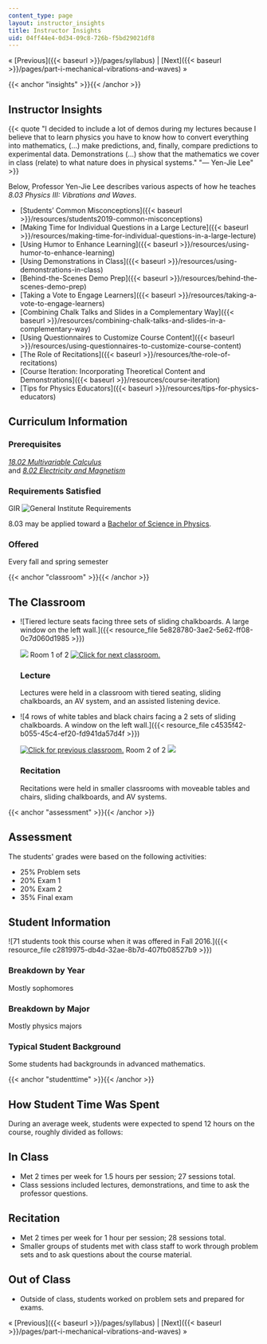 ```yaml
---
content_type: page
layout: instructor_insights
title: Instructor Insights
uid: 04ff44e4-0d34-09c8-726b-f5bd29021df8
---
```


« [Previous]({{< baseurl >}}/pages/syllabus) | [Next]({{< baseurl >}}/pages/part-i-mechanical-vibrations-and-waves) »

{{< anchor "insights" >}}{{< /anchor >}}

Instructor Insights
-------------------

{{< quote "I decided to include a lot of demos during my lectures because I believe that to learn physics you have to know how to convert everything into mathematics, (…) make predictions, and, finally, compare predictions to experimental data. Demonstrations (…) show that the mathematics we cover in class (relate) to what nature does in physical systems." "— Yen-Jie Lee" >}}

Below, Professor Yen-Jie Lee describes various aspects of how he teaches _8.03 Physics III: Vibrations and Waves_.

*   [Students’ Common Misconceptions]({{< baseurl >}}/resources/students2019-common-misconceptions)
*   [Making Time for Individual Questions in a Large Lecture]({{< baseurl >}}/resources/making-time-for-individual-questions-in-a-large-lecture)
*   [Using Humor to Enhance Learning]({{< baseurl >}}/resources/using-humor-to-enhance-learning)
*   [Using Demonstrations in Class]({{< baseurl >}}/resources/using-demonstrations-in-class)
*   [Behind-the-Scenes Demo Prep]({{< baseurl >}}/resources/behind-the-scenes-demo-prep)
*   [Taking a Vote to Engage Learners]({{< baseurl >}}/resources/taking-a-vote-to-engage-learners)
*   [Combining Chalk Talks and Slides in a Complementary Way]({{< baseurl >}}/resources/combining-chalk-talks-and-slides-in-a-complementary-way)
*   [Using Questionnaires to Customize Course Content]({{< baseurl >}}/resources/using-questionnaires-to-customize-course-content)
*   [The Role of Recitations]({{< baseurl >}}/resources/the-role-of-recitations)
*   [Course Iteration: Incorporating Theoretical Content and Demonstrations]({{< baseurl >}}/resources/course-iteration)
*   [Tips for Physics Educators]({{< baseurl >}}/resources/tips-for-physics-educators)

Curriculum Information
----------------------

### Prerequisites

[_18.02 Multivariable Calculus_](/courses/18-02sc-multivariable-calculus-fall-2010/)  
and [_8.02 Electricity and Magnetism_](/courses/8-02-physics-ii-electricity-and-magnetism-spring-2007/)

### Requirements Satisfied

GIR ![General Institute Requirements](/images/educator/icon-question-gir.png)

8.03 may be applied toward a [Bachelor of Science in Physics](http://web.mit.edu/physics/current/undergrad/major.html).

### Offered

Every fall and spring semester

{{< anchor "classroom" >}}{{< /anchor >}}

The Classroom
-------------

*   ![Tiered lecture seats facing three sets of sliding chalkboards. A large window on the left wall.]({{< resource_file 5e828780-3ae2-5e62-ff08-0c7d060d1985 >}})
    
    ![](/images/educator/classroom_prev.png) Room 1 of 2 [![Click for next classroom.](/images/educator/classroom_next.png)](#)
    
    ### Lecture
    
    Lectures were held in a classroom with tiered seating, sliding chalkboards, an AV system, and an assisted listening device.
    
*   ![4 rows of white tables and black chairs facing a 2 sets of sliding chalkboards. A window on the left wall.]({{< resource_file c4535f42-b055-45c4-ef20-fd941da57d4f >}})
    
    [![Click for previous classroom.](/images/educator/classroom_prev.png)](#) Room 2 of 2 ![](/images/educator/classroom_next.png)
    
    ### Recitation
    
    Recitations were held in smaller classrooms with moveable tables and chairs, sliding chalkboards, and AV systems.
    

{{< anchor "assessment" >}}{{< /anchor >}}

Assessment
----------

The students' grades were based on the following activities:

- 25% Problem sets
- 20% Exam 1
- 20% Exam 2
- 35% Final exam

Student Information
-------------------

![71 students took this course when it was offered in Fall 2016.]({{< resource_file c2819975-db4d-32ae-8b7d-407fb08527b9 >}})

### Breakdown by Year

Mostly sophomores

### Breakdown by Major

Mostly physics majors

### Typical Student Background

Some students had backgrounds in advanced mathematics.

{{< anchor "studenttime" >}}{{< /anchor >}}

How Student Time Was Spent
--------------------------

During an average week, students were expected to spend 12 hours on the course, roughly divided as follows:

In Class
--------

*   Met 2 times per week for 1.5 hours per session; 27 sessions total.
*   Class sessions included lectures, demonstrations, and time to ask the professor questions.

Recitation
----------

*   Met 2 times per week for 1 hour per session; 28 sessions total.
*   Smaller groups of students met with class staff to work through problem sets and to ask questions about the course material.

Out of Class
------------

*   Outside of class, students worked on problem sets and prepared for exams.

« [Previous]({{< baseurl >}}/pages/syllabus) | [Next]({{< baseurl >}}/pages/part-i-mechanical-vibrations-and-waves) »